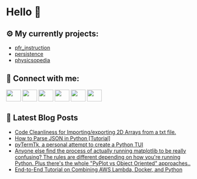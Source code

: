# Hello 👋

## ⚙️ My currently projects:
- [pfr_instruction](https://github.com/bullbesh/pfr_instruction)
- [persistence](https://github.com/bullbesh/persistence)
- [physicsopedia](https://github.com/bullbesh/physicsopedia)

## 🔎 Connect with me:
[<img height="32" width="40" src="https://cdn.jsdelivr.net/npm/simple-icons@v5/icons/telegram.svg" />](https://t.me/bullbesh)
[<img height="32" width="40" src="https://cdn.jsdelivr.net/npm/simple-icons@v5/icons/vk.svg" />](https://vk.com/bullbesh)
[<img height="32" width="40" src="https://cdn.jsdelivr.net/npm/simple-icons@v5/icons/twitter.svg" />](https://twitter.com/bullbesh1)
[<img height="32" width="40" src="https://cdn.jsdelivr.net/npm/simple-icons@v5/icons/instagram.svg" />](https://www.instagram.com/bullbesh)
[<img height="32" width="40" src="https://cdn.jsdelivr.net/npm/simple-icons@v5/icons/reddit.svg" />](https://www.reddit.com/user/bullbesh)
[<img height="32" width="40" src="https://cdn.jsdelivr.net/npm/simple-icons@v5/icons/youtube.svg" />](https://www.youtube.com/channel/UCtfjRs6uzgq5mfm8S06WTcg)

## 📕 Latest Blog Posts
<!-- BLOG-POST-LIST:START -->
- [Code Cleanliness for Importing/exporting 2D Arrays from a txt file.](https://www.reddit.com/r/Python/comments/svltci/code_cleanliness_for_importingexporting_2d_arrays/)
- [How to Parse JSON in Python [Tutorial]](https://www.reddit.com/r/Python/comments/svlllk/how_to_parse_json_in_python_tutorial/)
- [pyTermTk, a personal attempt to create a Python TUI](https://www.reddit.com/r/Python/comments/svl4wg/pytermtk_a_personal_attempt_to_create_a_python_tui/)
- [Anyone else find the process of actually running matplotlib to be really confusing? The rules are different depending on how you&#39;re running Python. Plus there&#39;s the whole &quot;PyPlot vs Object Oriented&quot; approaches..](https://www.reddit.com/r/Python/comments/svkxxa/anyone_else_find_the_process_of_actually_running/)
- [End-to-End Tutorial on Combining AWS Lambda, Docker, and Python](https://www.reddit.com/r/Python/comments/svisdu/endtoend_tutorial_on_combining_aws_lambda_docker/)
<!-- BLOG-POST-LIST:END -->
